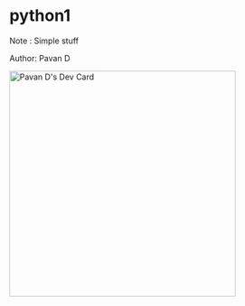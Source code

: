 # python1
Note : Simple stuff 

Author: Pavan D

<a href="https://app.daily.dev/ipavandyo"><img src="https://api.daily.dev/devcards/327c6bcbe55f496cb49d7b5f79c6add0.png?r=krl" width="400" alt="Pavan D's Dev Card"/></a>